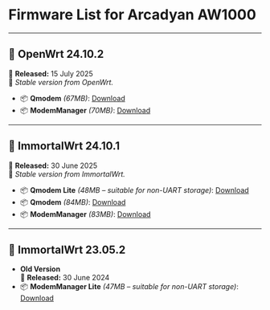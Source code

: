 # Firmware List for Arcadyan AW1000

---

## 🔷 OpenWrt 24.10.2
📅 **Released:** 15 July 2025  
📝 *Stable version from OpenWrt.*

- 📦 **Qmodem** *(67MB)*: [Download](https://github.com/NevermoreSSH/aw1000_script_update/releases/download/aw1000_owrt24/15july25-qmodem-owrt24-arcadyan_aw1000-squashfs-sysupgrade.bin)  
- 📦 **ModemManager** *(70MB)*: [Download](https://github.com/NevermoreSSH/aw1000_script_update/releases/download/aw1000_owrt24/15july25-mm-owrt24-arcadyan_aw1000-squashfs-sysupgrade.bin)

---

## 🔷 ImmortalWrt 24.10.1  
📅 **Released:** 30 June 2025  
📝 *Stable version from ImmortalWrt.*

- 📦 **Qmodem Lite** *(48MB – suitable for non-UART storage)*: [Download](https://github.com/NevermoreSSH/aw1000_script_update/releases/download/aw1000_immo24/30June25_qmodemlite_immo24_arcadyan_aw1000_squashfs_sysupgrade.bin)  
- 📦 **Qmodem** *(84MB)*: [Download](https://github.com/NevermoreSSH/aw1000_script_update/releases/download/aw1000_immo24/30June25_qmodemNFT_immo24_arcadyan_aw1000_squashfs_sysupgrade.bin)  
- 📦 **ModemManager** *(83MB)*: [Download](https://github.com/NevermoreSSH/aw1000_script_update/releases/download/aw1000_immo24/30June25-mmNFT-immo24-arcadyan_aw1000-squashfs-sysupgrade.bin)

---

## 🔸 ImmortalWrt 23.05.2

- **Old Version**  
  📅 **Released:** 30 June 2024  
- 📦 **ModemManager Lite** *(47MB – suitable for non-UART storage)*: [Download](https://github.com/NevermoreSSH/openwrt-packages2/releases/download/snapshot/30May-immortalwrt-qualcommax-ipq807x-arcadyan_aw1000-squashfs-sysupgrade.bin)

